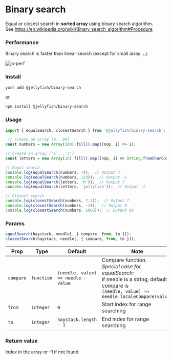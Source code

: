 # Binary search

Equal or closest search in **sorted array** using binary search algorithm.   
See https://en.wikipedia.org/wiki/Binary_search_algorithm#Procedure

### Performance

Binary search is faster than linear search (except for small array ...).

![js-perf](https://github.com/thejellyfish/binary-search/raw/master/js-perf.jpg)

### Install

```bash
yarn add @jellyfish/binary-search
```

or

```bash
npm install @jellyfish/binary-search
```

### Usage

```javascript
import { equalSearch, closestSearch } from '@jellyfish/binary-search';

 // Create an array [0...99]
const numbers = new Array(100).fill().map((nop, i) => i);

// Create an array ['a'...'z']
const letters = new Array(26).fill().map((nop, i) => String.fromCharCode(97 + i));

// Equal search
console.log(equalSearch(numbers, 7));  // Output 7
console.log(equalSearch(numbers, 123));  // Output -1
console.log(equalSearch(letters, 'h'));  // Output 7
console.log(equalSearch(letters, 'jellyfish'));  // Output -1

// Closest search
console.log(closestSearch(numbers, 7.2));  // Output 7
console.log(closestSearch(numbers, -1));  // Output 0
console.log(closestSearch(numbers, 1000));  // Output 99
```

### Params

```javascript
equalSearch(haystack, needle[, { compare, from, to }]);
closestSearch(haystack, needle[, { compare, from, to }]);
```


| Prop      | Type       | Default                             | Note |
|-----------|------------|-------------------------------------|------|
| `compare` | `function` | `(needle, value) => needle - value` | Compare function. <br /><em>Special case for equalSearch:</em><br />if needle is a string, default compare is<br />`(needle, value) => needle.localeCompare(value)`
| `from`    | `integer`  | `0`                                 | Start index for range searching
| `to`      | `integer`  | `haystack.length - 1`               | End index for range searching


### Return value

Index in the array or -1 if not found
